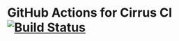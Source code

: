 # GitHub Actions for Cirrus CI [![Build Status](https://api.cirrus-ci.com/github/cirruslabs/actions.svg)](https://cirrus-ci.com/github/cirruslabs/actions)
